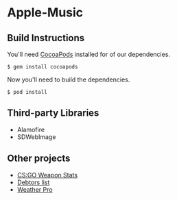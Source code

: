 # Apple-Music

## Build Instructions

You'll need [CocoaPods](http://cocoapods.org) installed for of our dependencies.
    
    $ gem install cocoapods
    
Now you'll need to build the dependencies.
    
    $ pod install
 
 
## Third-party Libraries
* Alamofire
* SDWebImage
 
## Other projects
* [CS:GO Weapon Stats](https://github.com/Lytvynets/CS-GO-Weapon-Stats)
* [Debtors list](https://github.com/Lytvynets/Debtors-list)
* [Weather Pro](https://github.com/Lytvynets/WeathetPro)
